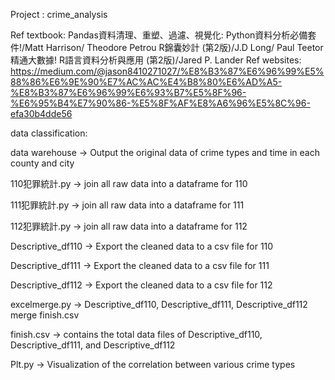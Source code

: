 Project : crime_analysis

Ref textbook:
Pandas資料清理、重塑、過濾、視覺化: Python資料分析必備套件!/Matt Harrison/ Theodore Petrou
R錦囊妙計 (第2版)/J.D Long/ Paul Teetor
精通大數據! R語言資料分析與應用 (第2版)/Jared P. Lander
Ref websites:
https://medium.com/@jason8410271027/%E8%B3%87%E6%96%99%E5%88%86%E6%9E%90%E7%AC%AC%E4%B8%80%E6%AD%A5-%E8%B3%87%E6%96%99%E6%93%B7%E5%8F%96-%E6%95%B4%E7%90%86-%E5%8F%AF%E8%A6%96%E5%8C%96-efa30b4dde56

data classification:

data warehouse -> Output the original data of crime types and time in each county and city

110犯罪統計.py -> join all raw data into a dataframe for 110

111犯罪統計.py -> join all raw data into a dataframe for 111

112犯罪統計.py -> join all raw data into a dataframe for 112

Descriptive_df110 -> Export the cleaned data to a csv file for 110

Descriptive_df111 -> Export the cleaned data to a csv file for 111

Descriptive_df112 -> Export the cleaned data to a csv file for 112

excelmerge.py -> Descriptive_df110, Descriptive_df111, Descriptive_df112 merge finish.csv

finish.csv -> contains the total data files of Descriptive_df110, Descriptive_df111, and Descriptive_df112 

Plt.py -> Visualization of the correlation between various crime types

